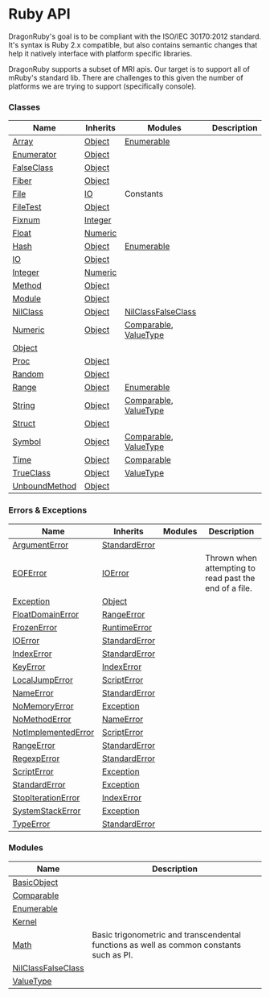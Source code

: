 # Ruby API

DragonRuby's goal is to be compliant with the ISO/IEC 30170:2012 standard. It's syntax is Ruby 2.x compatible, but also contains semantic changes that help it natively interface with platform specific libraries.

DragonRuby supports a subset of MRI apis. Our target is to support all of mRuby's standard lib. There are challenges to this given the number of platforms we are trying to support (specifically console).

### Classes
| Name | Inherits | Modules | Description |
|---|---|---|---|
|	[Array](ruby/array.md)	|	[Object](ruby/object.md)	|	[Enumerable](ruby/enumerable.md)	|		|
|	[Enumerator](ruby/enumerator.md)	|	[Object](ruby/object.md)	|		|		|
|	[FalseClass](ruby/falseclass.md)	|	[Object](ruby/object.md)	|		|		|
|	[Fiber](ruby/fiber.md)	|	[Object](ruby/object.md)	|		|		|
|	[File](ruby/file.md)	|	[IO](ruby/io.md)	|	Constants	|		|
|	[FileTest](ruby/filetest.md)	|	[Object](ruby/object.md)	|		|		|
|	[Fixnum](ruby/fixnum.md)	|	[Integer](ruby/integer.md)	|		|		|
|	[Float](ruby/float.md)	|	[Numeric](ruby/numeric.md)	|		|		|
|	[Hash](ruby/hash.md)	|	[Object](ruby/object.md)	|	[Enumerable](ruby/enumerable.md)	|		|
|	[IO](ruby/io.md)	|	[Object](ruby/object.md)	|		|		|
|	[Integer](ruby/integer.md)	|	[Numeric](ruby/numeric.md)	|		|		|
|	[Method](ruby/method.md)	|	[Object](ruby/object.md)	|		|		|
|	[Module](ruby/module.md)	|	[Object](ruby/object.md)	|		|		|
|	[NilClass](ruby/nilclass.md)	|	[Object](ruby/object.md)	|	[NilClassFalseClass](ruby/nilclassfalseclass.md)	|		|
|	[Numeric](ruby/numeric.md)	|	[Object](ruby/object.md)	|	[Comparable](ruby/comparable.md), [ValueType](ruby/valuetype.md)	|		|
|	[Object](ruby/object.md)	|	[](ruby/.md)	|		|		|
|	[Proc](ruby/proc.md)	|	[Object](ruby/object.md)	|		|		|
|	[Random](ruby/random.md)	|	[Object](ruby/object.md)	|		|		|
|	[Range](ruby/range.md)	|	[Object](ruby/object.md)	|	[Enumerable](ruby/enumerable.md)	|		|
|	[String](ruby/string.md)	|	[Object](ruby/object.md)	|	[Comparable](ruby/comparable.md), [ValueType](ruby/valuetype.md)	|		|
|	[Struct](ruby/struct.md)	|	[Object](ruby/object.md)	|		|		|
|	[Symbol](ruby/symbol.md)	|	[Object](ruby/object.md)	|	[Comparable](ruby/comparable.md), [ValueType](ruby/valuetype.md)	|		|
|	[Time](ruby/time.md)	|	[Object](ruby/object.md)	|	[Comparable](ruby/comparable.md)	|		|
|	[TrueClass](ruby/trueclass.md)	|	[Object](ruby/object.md)	|	[ValueType](ruby/valuetype.md)	|		|
|	[UnboundMethod](ruby/unboundmethod.md)	|	[Object](ruby/object.md)	|		|		|

### Errors & Exceptions
| Name | Inherits | Modules | Description |
|---|---|---|---|
|	[ArgumentError](ruby/argumenterror.md)	|	[StandardError](ruby/standarderror.md)	|		|		|
|	[EOFError](ruby/eoferror.md)	|	[IOError](ruby/ioerror.md)	|		|	Thrown when attempting to read past the end of a file.	|
|	[Exception](ruby/exception.md)	|	[Object](ruby/object.md)	|		|		|
|	[FloatDomainError](ruby/floatdomainerror.md)	|	[RangeError](ruby/rangeerror.md)	|		|		|
|	[FrozenError](ruby/frozenerror.md)	|	[RuntimeError](ruby/runtimeerror.md)	|		|		|
|	[IOError](ruby/ioerror.md)	|	[StandardError](ruby/standarderror.md)	|		|		|
|	[IndexError](ruby/indexerror.md)	|	[StandardError](ruby/standarderror.md)	|		|		|
|	[KeyError](ruby/keyerror.md)	|	[IndexError](ruby/indexerror.md)	|		|		|
|	[LocalJumpError](ruby/localjumperror.md)	|	[ScriptError](ruby/scripterror.md)	|		|		|
|	[NameError](ruby/nameerror.md)	|	[StandardError](ruby/standarderror.md)	|		|		|
|	[NoMemoryError](ruby/nomemoryerror.md)	|	[Exception](ruby/exception.md)	|		|		|
|	[NoMethodError](ruby/nomethoderror.md)	|	[NameError](ruby/nameerror.md)	|		|		|
|	[NotImplementedError](ruby/notimplementederror.md)	|	[ScriptError](ruby/scripterror.md)	|		|		|
|	[RangeError](ruby/rangeerror.md)	|	[StandardError](ruby/standarderror.md)	|		|		|
|	[RegexpError](ruby/regexperror.md)	|	[StandardError](ruby/standarderror.md)	|		|		|
|	[ScriptError](ruby/scripterror.md)	|	[Exception](ruby/exception.md)	|		|		|
|	[StandardError](ruby/standarderror.md)	|	[Exception](ruby/exception.md)	|		|		|
|	[StopIterationError](ruby/stopiterationerror.md)	|	[IndexError](ruby/indexerror.md)	|		|		|
|	[SystemStackError](ruby/systemstackerror.md)	|	[Exception](ruby/exception.md)	|		|		|
|	[TypeError](ruby/typeerror.md)	|	[StandardError](ruby/standarderror.md)	|		|		|



### Modules
| Name | Description |
|---|---|
|	[BasicObject](ruby/basicobject.md)	|		|
|	[Comparable](ruby/comparable.md)	|		|
|	[Enumerable](ruby/enumerable.md)	|		|
|	[Kernel](ruby/kernel.md)	|		|
|	[Math](ruby/math.md)	|	Basic trigonometric and transcendental functions as well as common constants such as PI.	|
|	[NilClassFalseClass](ruby/nilclassfalseclass.md)	|		|
|	[ValueType](ruby/valuetype.md)	|		|



